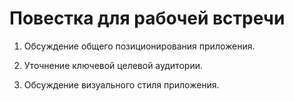 # Повестка для рабочей встречи

1. Обсуждение общего позиционирования приложения.

2. Уточнение ключевой целевой аудитории.

3. Обсуждение визуального стиля приложения.
